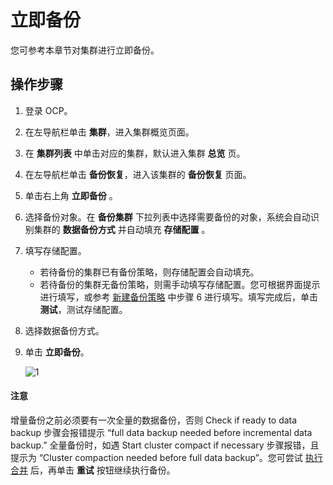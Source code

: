 # 立即备份

您可参考本章节对集群进行立即备份。

## 操作步骤

1. 登录 OCP。
2. 在左导航栏单击 **集群**，进入集群概览页面。
3. 在 **集群列表** 中单击对应的集群，默认进入集群 **总览** 页。
4. 在左导航栏单击 **备份恢复**，进入该集群的 **备份恢复** 页面。
5. 单击右上角 **立即备份** 。
6. 选择备份对象。在 **备份集群** 下拉列表中选择需要备份的对象，系统会自动识别集群的 **数据备份方式** 并自动填充 **存储配置** 。
7. 填写存储配置。
   * 若待备份的集群已有备份策略，则存储配置会自动填充。
   * 若待备份的集群无备份策略，则需手动填写存储配置。您可根据界面提示进行填写，或参考 [新建备份策略](1.create-a-backup-strategy.md) 中步骤 6 进行填写。填写完成后，单击 **测试**，测试存储配置。
8. 选择数据备份方式。
9. 单击 **立即备份**。

    ![1](https://obbusiness-private.oss-cn-shanghai.aliyuncs.com/doc/img/ocp/%E7%AB%8B%E5%8D%B3%E5%A4%87%E4%BB%BD1.png)

  <main id="notice" type='notice'>
    <h4>注意</h4>
    <p>增量备份之前必须要有一次全量的数据备份，否则 Check if ready to data backup 步骤会报错提示 “full data backup needed before incremental data backup.” 全量备份时，如遇 Start cluster compact if necessary 步骤报错，且提示为 “Cluster compaction needed before full data backup”。您可尝试 <a href="../7.merge-management/4.perform-merge-1.md">执行合并</a> 后，再单击 <strong>重试</strong> 按钮继续执行备份。</p>
  </main>
